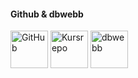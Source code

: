 #### Github & dbwebb

<a href="https://github.com/WissamSawah/oophp"><img title="Github" alt ="GitHub" src = "img/github.png" width= "60" height= "60"/></a>
<a href="https://github.com/mosbth/oophp-v5"><img title="Kursrepo" alt="Kursrepo" src="image/github2.png" width= "60" height= "60"/></a>
<a href="https://dbwebb.se/kurser/oophp-v5"><img title="dbwebb" alt="dbwebb" src="image/dbwebb.png" width= "60" height= "60"/></a>
